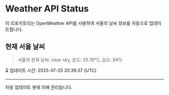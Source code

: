 
# Weather API Status

이 리포지토리는 OpenWeather API를 사용하여 서울의 날씨 정보를 자동으로 업데이트합니다.

## 현재 서울 날씨
> 서울의 현재 날씨: clear sky, 온도: 25.76°C, 습도: 94%

⏳ 업데이트 시간: 2025-07-25 20:39:37 (UTC)

---
자동 업데이트 봇에 의해 관리됩니다.
